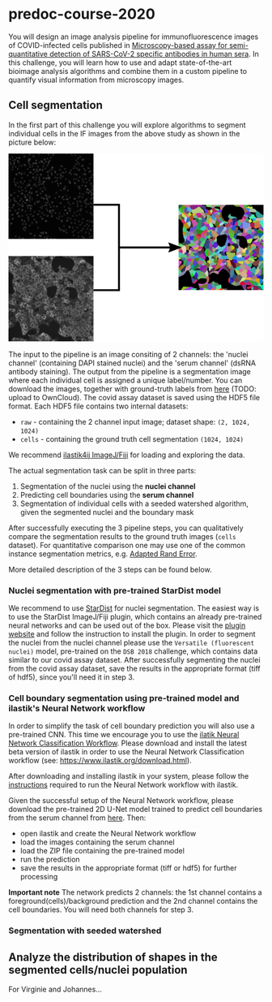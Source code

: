 # predoc-course-2020

You will design an image analysis pipeline for immunofluorescence images of COVID-infected cells published in [Microscopy-based assay for semi-quantitative detection of SARS-CoV-2 specific antibodies in human sera](https://www.biorxiv.org/content/10.1101/2020.06.15.152587v2). 
In this challenge, you will learn how to use and adapt state-of-the-art bioimage analysis algorithms and combine them in 
a custom pipeline to quantify visual information from microscopy images.

## Cell segmentation
In the first part of this challenge you will explore algorithms to segment individual cells in the IF images from the above 
study as shown in the picture below:

![cell_segm](img/cell_segm.png?raw=true "Serum cells segmentation pipeline")

The input to the pipeline is an image consiting of 2 channels: the 'nuclei channel' (containing DAPI stained nuclei) and the 'serum channel' (dsRNA antibody staining). The output from the pipeline is a segmentation image where each individual cell is assigned a unique label/number.
You can download the images, together with ground-truth labels from [here](https://github.com/hci-unihd/antibodies-nuclei/tree/master/groundtruth) (TODO: upload to OwnCloud).
The covid assay dataset is saved using the HDF5 file format. Each HDF5 file contains two internal datasets:
* `raw` - containing the 2 channel input image; dataset shape: `(2, 1024, 1024)` 
* `cells` - containing the ground truth cell segmentation `(1024, 1024)`

We recommend [ilastik4ij ImageJ/Fiji](https://github.com/ilastik/ilastik4ij) for loading and exploring the data. 

The actual segmentation task can be split in three parts:
1. Segmentation of the nuclei using the **nuclei channel**
2. Predicting cell boundaries using the **serum channel**
3. Segmentation of individual cells with a seeded watershed algorithm, given the segmented nuclei and the boundary mask

After successfully executing the 3 pipeline steps, you can qualitatively compare the segmentation results to the ground truth images (`cells` dataset).
For quantitative comparison one may use one of the common instance segmentation metrics, e.g. [Adapted Rand Error](https://scikit-image.org/docs/dev/api/skimage.metrics.html#skimage.metrics.adapted_rand_error).

More detailed description of the 3 steps can be found below.

### Nuclei segmentation with pre-trained StarDist model
We recommend to use [StarDist](https://arxiv.org/abs/1806.03535) for nuclei segmentation. The easiest way is to use the
StarDist ImageJ/Fiji plugin, which contains an already pre-trained neural networks and can be used out of the box.
Please visit the [plugin website](https://imagej.net/StarDist) and follow the instruction to install the plugin.
In order to segment the nuclei from the nuclei channel please use the `Versatile (fluorescent nuclei)` model,
pre-trained on the `DSB 2018` challenge, which contains data similar to our covid assay dataset.
After successfully segmenting the nuclei from the covid assay dataset, save the results in the appropriate format (tiff of hdf5),
since you'll need it in step 3.

### Cell boundary segmentation using pre-trained model and ilastik's Neural Network workflow
In order to simplify the task of cell boundary prediction you will also use a pre-trained CNN.
This time we encourage you to use the [ilatik Neural Network Classification Workflow](https://www.ilastik.org/documentation/nn/nn).
Please download and install the latest beta version of ilastik in order to use the Neural Network Classification workflow (see: https://www.ilastik.org/download.html).

After downloading and installing ilastik in your system, please follow the [instructions](https://github.com/ilastik/tiktorch)
required to run the Neural Network workflow with ilastik.

Given the successful setup of the Neural Network workflow, please download the pre-trained 2D U-Net model trained to predict
cell boundaries from the serum channel from [here](https://oc.embl.de/index.php/s/QL5ClXZT0a9mTIj).
Then:
* open ilastik and create the Neural Network workflow
* load the images containing the serum channel
* load the ZIP file containing the pre-trained model
* run the prediction
* save the results in the appropriate format (tiff or hdf5) for further processing

**Important note**
The network predicts 2 channels: the 1st channel contains a foreground(cells)/background prediction and the 2nd channel
contains the cell boundaries. You will need both channels for step 3.

### Segmentation with seeded watershed


## Analyze the distribution of shapes in the segmented cells/nuclei population
For Virginie and Johannes... 
